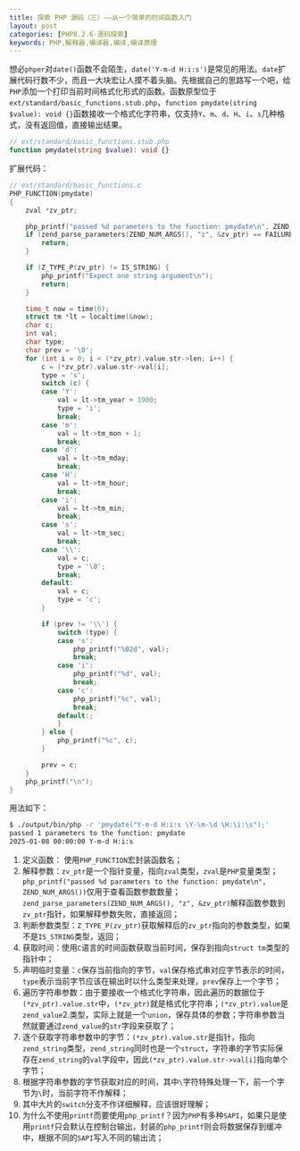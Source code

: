 ```yaml
---
title: 探索 PHP 源码（三）——从一个简单的时间函数入门
layout: post
categories: [PHP8.2.6-源码探索]
keywords: PHP,解释器,编译器,编译,编译原理
---
```


想必`phper`对`date()`函数不会陌生，`date('Y-m-d H:i:s')`是常见的用法。`date`扩展代码行数不少，而且一大块宏让人摸不着头脑。先根据自己的思路写一个吧，给`PHP`添加一个打印当前时间格式化形式的函数。函数原型位于`ext/standard/basic_functions.stub.php`，`function pmydate(string $value): void {}`函数接收一个格式化字符串，仅支持`Y`、`m`、`d`、`H`、`i`、`s`几种格式，没有返回值，直接输出结果。

```php
// ext/standard/basic_functions.stub.php
function pmydate(string $value): void {}
```

扩展代码：

```c
// ext/standard/basic_functions.c
PHP_FUNCTION(pmydate)
{
    zval *zv_ptr;

    php_printf("passed %d parameters to the function: pmydate\n", ZEND_NUM_ARGS());
    if (zend_parse_parameters(ZEND_NUM_ARGS(), "z", &zv_ptr) == FAILURE) {
        return;
    }

    if (Z_TYPE_P(zv_ptr) != IS_STRING) {
        php_printf("Expect one string argument\n");
        return;
    }

    time_t now = time(0);
    struct tm *lt = localtime(&now);
    char c;
    int val;
    char type;
    char prev = '\0';
    for (int i = 0; i < (*zv_ptr).value.str->len; i++) {
        c = (*zv_ptr).value.str->val[i];
        type = 's';
        switch (c) {
        case 'Y':
            val = lt->tm_year + 1900;
            type = 'i';
            break;
        case 'm':
            val = lt->tm_mon + 1;
            break;
        case 'd':
            val = lt->tm_mday;
            break;
        case 'H':
            val = lt->tm_hour;
            break;
        case 'i':
            val = lt->tm_min;
            break;
        case 's':
            val = lt->tm_sec;
            break;
        case '\\':
            val = c;
            type = '\0';
            break;
        default:
            val = c;
            type = 'c';
        }

        if (prev != '\\') {
            switch (type) {
            case 's':
                php_printf("%02d", val);
                break;
            case 'i':
                php_printf("%d", val);
                break;
            case 'c':
                php_printf("%c", val);
                break;
            default:;
            }
        } else {
            php_printf("%c", c);
        }

        prev = c;
    }
    php_printf("\n");
}
```

用法如下：

```bash
$ ./output/bin/php -r 'pmydate("Y-m-d H:i:s \Y-\m-\d \H:\i:\s");'
passed 1 parameters to the function: pmydate
2025-01-08 00:00:00 Y-m-d H:i:s
```

1. 定义函数： 使用`PHP_FUNCTION`宏封装函数名；
2. 解释参数：`zv_ptr`是一个指针变量，指向`zval`类型，`zval`是`PHP`变量类型；`php_printf("passed %d parameters to the function: pmydate\n", ZEND_NUM_ARGS())`仅用于查看函数参数数量；`zend_parse_parameters(ZEND_NUM_ARGS(), "z", &zv_ptr)`解释函数参数到`zv_ptr`指针，如果解释参数失败，直接返回；
3. 判断参数类型：`Z_TYPE_P(zv_ptr)`获取解释后的`zv_ptr`指向的参数类型，如果不是`IS_STRING`类型，返回；
4. 获取时间：使用`C`语言的时间函数获取当前时间，保存到指向`struct tm`类型的指针中；
5. 声明临时变量：`c`保存当前指向的字节，`val`保存格式串对应字节表示的时间，`type`表示当前字节应该在输出时以什么类型来处理，`prev`保存上一个字节；
6. 遍历字符串参数：由于要接收一个格式化字符串，因此遍历的数据位于`(*zv_ptr).value.str`中，`(*zv_ptr)`就是格式化字符串；`(*zv_ptr).value`是`zend_value`2.类型，实际上就是一个`union`，保存具体的参数；字符串参数当然就要通过`zend_value`的`str`字段来获取了；
7. 逐个获取字符串参数中的字节：`(*zv_ptr).value.str`是指针，指向`zend_string`类型，`zend_string`同时也是一个`struct`，字符串的字节实际保存在`zend_string`的`val`字段中，因此`(*zv_ptr).value.str->val[i]`指向单个字节；
8. 根据字符串参数的字节获取对应的时间，其中`\`字符特殊处理一下，前一个字节为`\`时，当前字符不作解释；
9. 其中大片的`switch`分支不作详细解释，应该很好理解；
10. 为什么不使用`printf`而要使用`php_printf`？因为`PHP`有多种`SAPI`，如果只是使用`printf`只会默认在控制台输出，封装的`php_printf`则会将数据保存到缓冲中，根据不同的`SAPI`写入不同的输出流；